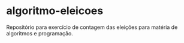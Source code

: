 # algoritmo-eleicoes
Repositório para exercício de contagem das eleições para matéria de algoritmos e programação.
